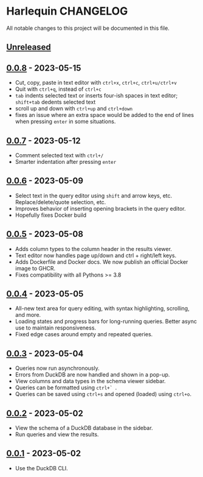 # Harlequin CHANGELOG

All notable changes to this project will be documented in this file.

## [Unreleased]

## [0.0.8] - 2023-05-15

-   Cut, copy, paste in text editor with `ctrl+x`, `ctrl+c`, `ctrl+u/ctrl+v`
-   Quit with `ctrl+q`, instead of `ctrl+c`
-   `tab` indents selected text or inserts four-ish spaces in text editor; `shift+tab` dedents selected text
-   scroll up and down with `ctrl+up` and `ctrl+down`
-   fixes an issue where an extra space would be added to the end of lines when pressing `enter` in some situations.

## [0.0.7] - 2023-05-12

-   Comment selected text with `ctrl+/`
-   Smarter indentation after pressing `enter`

## [0.0.6] - 2023-05-09

-   Select text in the query editor using `shift` and arrow keys, etc. Replace/delete/quote selection, etc.
-   Improves behavior of inserting opening brackets in the query editor.
-   Hopefully fixes Docker build

## [0.0.5] - 2023-05-08

-   Adds column types to the column header in the results viewer.
-   Text editor now handles page up/down and ctrl + right/left keys.
-   Adds Dockerfile and Docker docs. We now publish an official Docker image to GHCR.
-   Fixes compatibility with all Pythons >= 3.8

## [0.0.4] - 2023-05-05

-   All-new text area for query editing, with syntax highlighting, scrolling, and more.
-   Loading states and progress bars for long-running queries. Better async use to maintain responsiveness.
-   Fixed edge cases around empty and repeated queries.

## [0.0.3] - 2023-05-04

-   Queries now run asynchronously.
-   Errors from DuckDB are now handled and shown in a pop-up.
-   View columns and data types in the schema viewer sidebar.
-   Queries can be formatted using ``ctrl+` ``.
-   Queries can be saved using `ctrl+s` and opened (loaded) using `ctrl+o`.

## [0.0.2] - 2023-05-02

-   View the schema of a DuckDB database in the sidebar.
-   Run queries and view the results.

## [0.0.1] - 2023-05-02

-   Use the DuckDB CLI.

[Unreleased]: https://github.com/tconbeer/harlequin/compare/0.0.8...HEAD

[0.0.8]: https://github.com/tconbeer/harlequin/compare/0.0.7...0.0.8

[0.0.7]: https://github.com/tconbeer/harlequin/compare/0.0.6...0.0.7

[0.0.6]: https://github.com/tconbeer/harlequin/compare/0.0.5...0.0.6

[0.0.5]: https://github.com/tconbeer/harlequin/compare/0.0.4...0.0.5

[0.0.4]: https://github.com/tconbeer/harlequin/compare/0.0.3...0.0.4

[0.0.3]: https://github.com/tconbeer/harlequin/compare/0.0.2...0.0.3

[0.0.2]: https://github.com/tconbeer/harlequin/compare/0.0.1...0.0.2

[0.0.1]: https://github.com/tconbeer/harlequin/compare/39e26b6dda462cd430eda69daf5ef7157dac4da6...0.0.1
